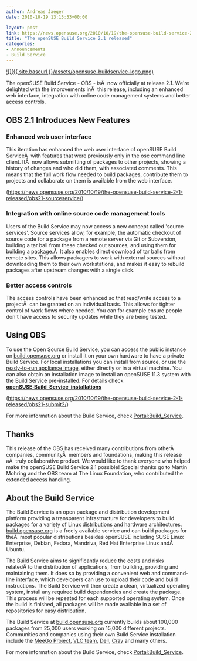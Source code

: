 ```yaml
---
author: Andreas Jaeger
date: 2010-10-19 13:15:53+00:00

layout: post
link: https://news.opensuse.org/2010/10/19/the-opensuse-build-service-2-1-released/
title: "The openSUSE Build Service 2.1 released"
categories:
- Announcements
- Build Service
---
```

[![]({{ site.baseurl }}/assets/opensuse-buildservice-logo.png)](https://news.opensuse.org/2010/10/19/the-opensuse-build-service-2-1-released/opensuse-buildservice-logo/)


The  openSUSE Build Service - OBS - isÂ  now officially at release 2.1. We're  delighted with the improvements inÂ  this release, including an enhanced  web interface, integration with online code management systems and  better access controls.




## OBS 2.1 Introduces New Features




### Enhanced web user interface




This iteration has enhanced the web user interface of openSUSE Build ServiceÂ  with features that were previously only in the osc command line client. ItÂ  now allows submitting of packages to other projects, showing a history of changes and who did them, with  associated comments. This means that the full work flow needed to build  packages, contribute them to projects and collaborate on them is  available from the web interface.




<!-- more -->



(https://news.opensuse.org/2010/10/19/the-opensuse-build-service-2-1-released/obs21-sourceservice/)


### Integration with online source code management tools




Users of the Build Service may now access a new concept called 'source services'. Source services allow, for example, the automatic checkout  of source code for a package from a remote server via Git or  Subversion, building a tar ball from these checked out sources, and using them for building a package.Â  It also enables direct download of tar balls from remote sites. This allows packagers to work with external sources without downloading them to their own workstations, and makes it easy to rebuild packages after upstream changes with a single click.







### Better access controls







The access controls have been enhanced so that read/write access to a projectÂ  can be granted on an individual basis. This allows for tighter control of work flows where needed. You can for example ensure people don't have access to security updates while they are being tested.




## Using OBS




To use the Open Source Build Service, you can access the public instance on [build.opensuse.org](http://build.opensuse.org/) or install it on your own hardware to have a private Build Service. For local installations you can install from source, or use the [ready-to-run appliance image](http://en.opensuse.org/openSUSE:Build_Service_Appliance), either directly or in a virtual machine. You can also obtain an installation image to install an openSUSE 11.3 system with the Build Service pre-installed. For details check [**openSUSE:Build_Service_installations**](http://en.opensuse.org/openSUSE:Build_Service_installations)



(https://news.opensuse.org/2010/10/19/the-opensuse-build-service-2-1-released/obs21-submit2/)



For more information about the Build Service, check [Portal:Build_Service](http://en.opensuse.org/Portal:Build_Service).







## Thanks







This release of the OBS has received many contributions from otherÂ  companies, communityÂ  members and foundations, making this release aÂ  truly collaborative product. We would like to thank everyone who helped make the openSUSE Build Service 2.1 possible! Special thanks go to Martin Mohring and the OBS team at The Linux Foundation, who contributed the extended access handling.







## About the Build Service







The Build Service is an open package and distribution development platform providing a transparent infrastructure for developers to build packages for a variety of Linux distributions and hardware architectures. [build.opensuse.org](http://build.opensuse.org) is a freely available service and can build packages for theÂ  most popular distributions besides openSUSE including SUSE Linux Enterprise, Debian, Fedora, Mandriva, Red Hat Enterprise Linux andÂ  Ubuntu.




The  Build Service aims to significantly reduce the costs and risks relatedÂ to the distribution of applications, from building, providing and maintaining them. It does so by providing a convenient web and command-line interface, which developers can use to upload their code and build instructions. The Build Service will then create a clean, virtualized operating system, install any required build dependencies and create the package. This process will be repeated for each supported operating system. Once the build is finished, all packages will be made available in a set of repositories for easy distribution.




The Build Service at [build.opensuse.org](http://build.opensuse.org) currently  builds about 100,000 packages from 25,000 users working on 15,000  different projects. Communities and companies using their own Build  Service installation include the [MeeGo Project](http://meego.com/), [VLC team](http://www.videolan.org/), [Dell](http://www.dell.com/), [Cray](http://cray.com) and many others.




For more information about the Build Service, check [Portal:Build_Service](http://en.opensuse.org/Portal:Build_Service).

		
